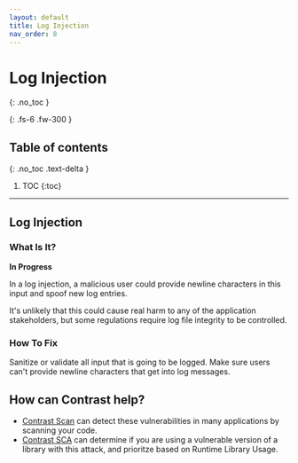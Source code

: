 ```yaml
---
layout: default
title: Log Injection
nav_order: 8
---
```


# Log Injection
{: .no_toc }

{: .fs-6 .fw-300 }

## Table of contents
{: .no_toc .text-delta }

1. TOC
{:toc}

---
## Log Injection

### What Is It? 

**In Progress**

In a log injection, a malicious user could provide newline characters in this input and spoof new log entries. 
 
It's unlikely that this could cause real harm to any of the application stakeholders, but some regulations require log file integrity to be controlled.



### How To Fix 

Sanitize or validate all input that is going to be logged. Make sure users can't provide newline characters that get into log messages.


## How can Contrast help? 

- [Contrast Scan](https://www.contrastsecurity.com/contrast-scan) can detect these vulnerabilities in many applications by scanning your code.
- [Contrast SCA](https://www.contrastsecurity.com/contrast-sca) can determine if you are using a vulnerable version of a library with this attack, and prioritze based on Runtime Library Usage.